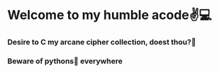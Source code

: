 # Welcome to my humble acode✌💻
### Desire to C my arcane cipher collection, doest thou?👀
### Beware of pythons🐍 everywhere
<!--
- 🔭 I’m currently working on Full-stack software dev through ALX-Holberton
- 🌱 I’m currently learning CS @ AAU
- 📫 How to reach me: mx1.mr41@gmail.com
- ⚡ Fun fact: **I promise I don't make bad puns in my code too**
-->

